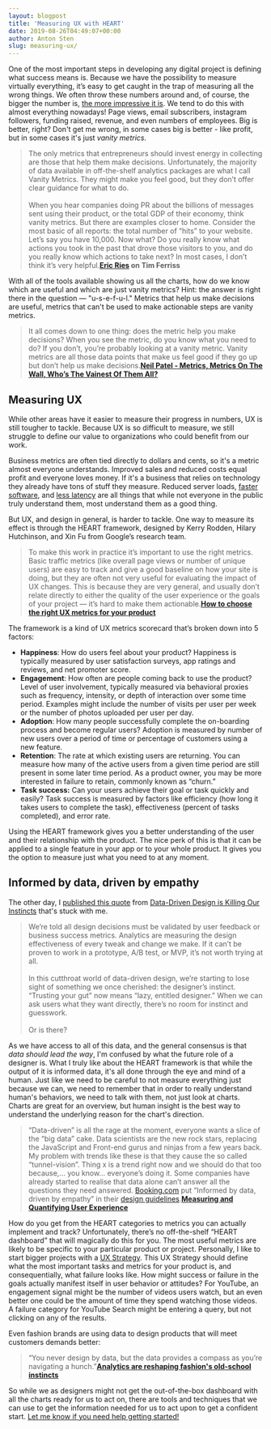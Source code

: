```yaml
---
layout: blogpost
title: 'Measuring UX with HEART'
date: 2019-08-26T04:49:07+00:00
author: Anton Sten
slug: measuring-ux/
---
```


One of the most important steps in developing any digital project is defining what success means is. Because we have the possibility to measure virtually everything, it’s easy to get caught in the trap of measuring all the wrong things. We often throw these numbers around and, of course, the bigger the number is, [the more impressive it is](https://www.antonsten.com/chasinggrowth/). We tend to do this with almost everything nowadays! Page views, email subscribers, instagram followers, funding raised, revenue, and even numbers of employees. Big is better, right? Don't get me wrong, in some cases big is better - like profit, but in some cases it's just *vanity metrics.*

>The only metrics that entrepreneurs should invest energy in collecting are those that help them make decisions. Unfortunately, the majority of data available in off-the-shelf analytics packages are what I call Vanity Metrics. They might make you feel good, but they don’t offer clear guidance for what to do.<br /><br />
When you hear companies doing PR about the billions of messages sent using their product, or the total GDP of their economy, think vanity metrics. But there are examples closer to home. Consider the most basic of all reports: the total number of “hits” to your website. Let’s say you have 10,000. Now what? Do you really know what actions you took in the past that drove those visitors to you, and do you really know which actions to take next? In most cases, I don’t think it’s very helpful.**[Eric Ries](https://tim.blog/2009/05/19/vanity-metrics-vs-actionable-metrics/) on Tim Ferriss**

With all of the tools available showing us all the charts, how do we know which are useful and which are just vanity metrics? Hint: the answer is right there in the question — "u-s-e-f-u-l." Metrics that help us make decisions are useful, metrics that can't be used to make actionable steps are vanity metrics.

>It all comes down to one thing: does the metric help you make decisions? When you see the metric, do you know what you need to do? If you don’t, you’re probably looking at a vanity metric. Vanity metrics are all those data points that make us feel good if they go up but don’t help us make decisions.**[Neil Patel - Metrics, Metrics On The Wall, Who’s The Vainest Of Them All?](https://neilpatel.com/blog/vainest-metrics/)**

## Measuring UX

While other areas have it easier to measure their progress in numbers, UX is still tougher to tackle. Because UX is so difficult to measure, we still struggle to define our value to organizations who could benefit from our work.

Business metrics are often tied directly to dollars and cents, so it's a metric almost everyone understands. Improved sales and reduced costs equal profit and everyone loves money. If it's a business that relies on technology they already have tons of stuff they measure. Reduced server loads, [faster software](https://www.antonsten.com/fast-software/), and [less latency](https://www.antonsten.com/waiting/) are all things that while not everyone in the public truly understand them, most understand them as a good thing.

But UX, and design in general, is harder to tackle. One way to measure its effect is through the HEART framework, designed by Kerry Rodden, Hilary Hutchinson, and Xin Fu from Google’s research team.


>To make this work in practice it’s important to use the right metrics. Basic traffic metrics (like overall page views or number of unique users) are easy to track and give a good baseline on how your site is doing, but they are often not very useful for evaluating the impact of UX changes. This is because they are very general, and usually don’t relate directly to either the quality of the user experience or the goals of your project — it’s hard to make them actionable.**[How to choose the right UX metrics for your product](https://library.gv.com/how-to-choose-the-right-ux-metrics-for-your-product-5f46359ab5be)**


The framework is a kind of UX metrics scorecard that’s broken down into 5 factors:

- **Happiness**: How do users feel about your product? Happiness is typically measured by user satisfaction surveys, app ratings and reviews, and net promoter score.
- **Engagement**: How often are people coming back to use the product? Level of user involvement, typically measured via behavioral proxies such as frequency, intensity, or depth of interaction over some time period. Examples might include the number of visits per user per week or the number of photos uploaded per user per day.
- **Adoption**: How many people successfully complete the on-boarding process and become regular users? Adoption is measured by number of new users over a period of time or percentage of customers using a new feature.
- **Retention**: The rate at which existing users are returning. You can measure how many of the active users from a given time period are still present in some later time period. As a product owner, you may be more interested in failure to retain, commonly known as “churn.”
- **Task success:** Can your users achieve their goal or task quickly and easily? Task success is measured by factors like efficiency (how long it takes users to complete the task), effectiveness (percent of tasks completed), and error rate.

Using the HEART framework gives you a better understanding of the user and their relationship with the product. The nice perk of this is that it can be applied to a single feature in your app or to your whole product. It gives you the option to measure just what you need to at any moment.

## Informed by data, driven by empathy

The other day, I [published this quote](https://www.antonsten.com/data-driven-design/) from [Data-Driven Design is Killing Our Instincts](https://modus.medium.com/data-driven-design-is-killing-our-instincts-d448d141653d) that's stuck with me.

>We’re told all design decisions must be validated by user feedback or business success metrics. Analytics are measuring the design effectiveness of every tweak and change we make. If it can’t be proven to work in a prototype, A/B test, or MVP, it’s not worth trying at all. 
<br /><br />In this cutthroat world of data-driven design, we’re starting to lose sight of something we once cherished: the designer’s instinct. “Trusting your gut” now means “lazy, entitled designer.” When we can ask users what they want directly, there’s no room for instinct and guesswork. 
<br /><br />Or is there?

As we have access to all of this data, and the general consensus is that *data should lead the way*, I'm confused by what the future role of a designer is. What I truly like about the HEART framework is that while the output of it is informed data, it's all done through the eye and mind of a human.
Just like we need to be careful to not measure everything just because we can, we need to remember that in order to really understand human's behaviors, we need to talk with them, not just look at charts. Charts are great for an overview, but human insight is the best way to understand the underlying reason for the chart's direction.

>“Data-driven” is all the rage at the moment, everyone wants a slice of the “big data” cake. Data scientists are the new rock stars, replacing the JavaScript and Front-end gurus and ninjas from a few years back. My problem with trends like these is that they cause the so called “tunnel-vision”. Thing x is a trend right now and we should do that too because,… you know… everyone’s doing it.
Some companies have already started to realise that data alone can’t answer all the questions they need answered. [Booking.com](http://booking.com/) put “Informed by data, driven by empathy” in their [design guidelines](https://booking.design/maja-and-kits-winter-adventures-943ddca06bcf).**[Measuring and Quantifying User Experience](https://uxdesign.cc/measuring-and-quantifying-user-experience-8f555f07363d)**

How do you get from the HEART categories to metrics you can actually implement and track? Unfortunately, there’s no off-the-shelf “HEART dashboard” that will magically do this for you. The most useful metrics are likely to be specific to your particular product or project. Personally, I like to start bigger projects with a [UX Strategy](https://www.antonsten.com/uxstrategy/). This UX Strategy should define what the most important tasks and metrics for your product is, and consequentially, what failure looks like. How might success or failure in the goals actually manifest itself in user behavior or attitudes? For YouTube, an engagement signal might be the number of videos users watch, but an even better one could be the amount of time they spend watching those videos. A failure category for YouTube Search might be entering a query, but not clicking on any of the results.

Even fashion brands are using data to design products that will meet customers demands better:

>“You never design by data, but the data provides a compass as you’re navigating a hunch.”**[Analytics are reshaping fashion's old-school instincts](https://www.voguebusiness.com/technology/data-trend-forecasting-google-tracking-tools?utm_source=GoSquared+Resources&utm_campaign=eb8836d887-GoSquared_Weekly_197&utm_medium=email&utm_term=0_6c6d54cfe6-eb8836d887-307670933)**

So while we as designers might not get the out-of-the-box dashboard with all the charts ready for us to act on, there are tools and techniques that we can use to get the information needed for us to act upon to get a confident start. [Let me know if you need help getting started!](/contact)
